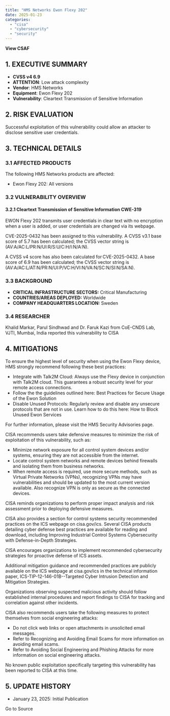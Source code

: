 ```yaml
---
title: "HMS Networks Ewon Flexy 202"
date: 2025-01-23
categories: 
  - "cisa"
  - "cybersecurity"
  - "security"
---
```


**View CSAF**

## 1\. EXECUTIVE SUMMARY

- **CVSS v4 6.9**
- **ATTENTION**: Low attack complexity
- **Vendor**: HMS Networks
- **Equipment**: Ewon Flexy 202
- **Vulnerability**: Cleartext Transmission of Sensitive Information

## 2\. RISK EVALUATION

Successful exploitation of this vulnerability could allow an attacker to disclose sensitive user credentials.

## 3\. TECHNICAL DETAILS

### 3.1 AFFECTED PRODUCTS

The following HMS Networks products are affected:

- Ewon Flexy 202: All versions

### 3.2 VULNERABILITY OVERVIEW

#### **3.2.1** **Cleartext Transmission of Sensitive Information CWE-319**

EWON Flexy 202 transmits user credentials in clear text with no encryption when a user is added, or user credentials are changed via its webpage.

CVE-2025-0432 has been assigned to this vulnerability. A CVSS v3.1 base score of 5.7 has been calculated; the CVSS vector string is (AV:A/AC:L/PR:N/UI:R/S:U/C:H/I:N/A:N).

A CVSS v4 score has also been calculated for CVE-2025-0432. A base score of 6.9 has been calculated; the CVSS vector string is (AV:A/AC:L/AT:N/PR:N/UI:P/VC:H/VI:N/VA:N/SC:N/SI:N/SA:N).

### 3.3 BACKGROUND

- **CRITICAL INFRASTRUCTURE SECTORS:** Critical Manufacturing
- **COUNTRIES/AREAS DEPLOYED:** Worldwide
- **COMPANY HEADQUARTERS LOCATION:** Sweden

### 3.4 RESEARCHER

Khalid Markar, Parul Sindhwad and Dr. Faruk Kazi from CoE-CNDS Lab, VJTI, Mumbai, India reported this vulnerability to CISA

## 4\. MITIGATIONS

To ensure the highest level of security when using the Ewon Flexy device, HMS strongly recommend following these best practices:

- Integrate with Talk2M Cloud: Always use the Flexy device in conjunction with Talk2M cloud. This guarantees a robust security level for your remote access connections.
- Follow the the guidelines outlined here: Best Practices for Secure Usage of the Ewon Solution
- Disable Unused Protocols: Regularly review and disable any unsecure protocols that are not in use. Learn how to do this here: How to Block Unused Ewon Services

For further information, please visit the HMS Security Advisories page.

CISA recommends users take defensive measures to minimize the risk of exploitation of this vulnerability, such as:

- Minimize network exposure for all control system devices and/or systems, ensuring they are not accessible from the internet.
- Locate control system networks and remote devices behind firewalls and isolating them from business networks.
- When remote access is required, use more secure methods, such as Virtual Private Networks (VPNs), recognizing VPNs may have vulnerabilities and should be updated to the most current version available. Also recognize VPN is only as secure as the connected devices.

CISA reminds organizations to perform proper impact analysis and risk assessment prior to deploying defensive measures.

CISA also provides a section for control systems security recommended practices on the ICS webpage on cisa.gov/ics. Several CISA products detailing cyber defense best practices are available for reading and download, including Improving Industrial Control Systems Cybersecurity with Defense-in-Depth Strategies.

CISA encourages organizations to implement recommended cybersecurity strategies for proactive defense of ICS assets.

Additional mitigation guidance and recommended practices are publicly available on the ICS webpage at cisa.gov/ics in the technical information paper, ICS-TIP-12-146-01B--Targeted Cyber Intrusion Detection and Mitigation Strategies.

Organizations observing suspected malicious activity should follow established internal procedures and report findings to CISA for tracking and correlation against other incidents.

CISA also recommends users take the following measures to protect themselves from social engineering attacks:

- Do not click web links or open attachments in unsolicited email messages.
- Refer to Recognizing and Avoiding Email Scams for more information on avoiding email scams.
- Refer to Avoiding Social Engineering and Phishing Attacks for more information on social engineering attacks.

No known public exploitation specifically targeting this vulnerability has been reported to CISA at this time.

## 5\. UPDATE HISTORY

- January 23, 2025: Initial Publication

Go to Source
